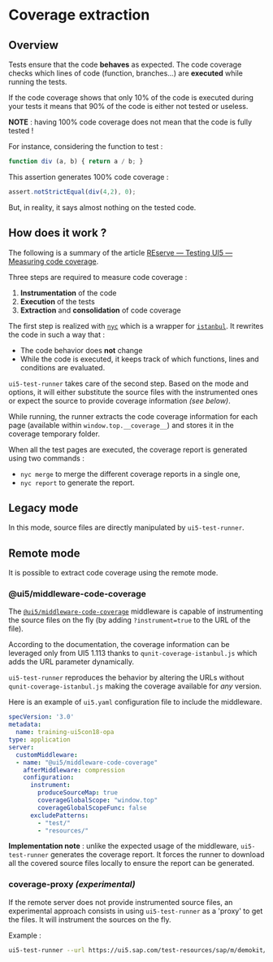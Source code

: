 # Coverage extraction

## Overview

Tests ensure that the code **behaves** as expected.
The code coverage checks which lines of code (function, branches...) are **executed** while running the tests.

If the code coverage shows that only 10% of the code is executed during your tests it means that 90% of the code is either not tested or useless.

**NOTE** : having 100% code coverage does not mean that the code is fully tested !

For instance, considering the function to test :

```javascript
function div (a, b) { return a / b; }
```

This assertion generates 100% code coverage :

```javascript
assert.notStrictEqual(div(4,2), 0);
```

But, in reality, it says almost nothing on the tested code.

## How does it work ?

The following is a summary of the article [REserve — Testing UI5 — Measuring code coverage](https://medium.com/@arnaud-buchholz/reserve-testing-ui5-measuring-code-coverage-ef303af051ef).

Three steps are required to measure code coverage :
1. **Instrumentation** of the code
2. **Execution** of the tests
3. **Extraction** and **consolidation** of code coverage

The first step is realized with [`nyc`](https://www.npmjs.com/package/nyc) which is a wrapper for [`istanbul`](https://www.npmjs.com/package/istanbul).
It rewrites the code in such a way that :

* The code behavior does **not** change
* While the code is executed, it keeps track of which functions, lines and conditions are evaluated.

`ui5-test-runner` takes care of the second step. Based on the mode and options, it will either substitute the source files with the instrumented ones or expect the source to provide coverage information *(see below)*.

While running, the runner extracts the code coverage information for each page (available within `window.top.__coverage__`) and stores it in the coverage temporary folder.

When all the test pages are executed, the coverage report is generated using two commands :

* `nyc merge` to merge the different coverage reports in a single one,
* `nyc report` to generate the report.

## Legacy mode

In this mode, source files are directly manipulated by `ui5-test-runner`.

## Remote mode

It is possible to extract code coverage using the remote mode.

### @ui5/middleware-code-coverage

The [`@ui5/middleware-code-coverage`](https://www.npmjs.com/package/@ui5/middleware-code-coverage) middleware is capable of instrumenting the source files on the fly (by adding `?instrument=true` to the URL of the file).

According to the documentation, the coverage information can be leveraged only from UI5 1.113 thanks to `qunit-coverage-istanbul.js` which adds the URL parameter dynamically.

`ui5-test-runner` reproduces the behavior by altering the URLs without `qunit-coverage-istanbul.js` making the coverage available for *any* version.

Here is an example of `ui5.yaml` configuration file to include the middleware.

```yaml
specVersion: '3.0'
metadata:
  name: training-ui5con18-opa
type: application
server:
  customMiddleware:
  - name: "@ui5/middleware-code-coverage"
    afterMiddleware: compression
    configuration:
      instrument:
        produceSourceMap: true
        coverageGlobalScope: "window.top"
        coverageGlobalScopeFunc: false
      excludePatterns:
        - "test/"
        - "resources/"
```

**Implementation note** : unlike the expected usage of the middleware, `ui5-test-runner` generates the coverage report. It forces the runner to download all the covered source files locally to ensure the report can be generated.

### coverage-proxy *(experimental)*

If the remote server does not provide instrumented source files, an experimental approach consists in using `ui5-test-runner` as a 'proxy' to get the files. It will instrument the sources on the fly.

Example :
```bash
ui5-test-runner --url https://ui5.sap.com/test-resources/sap/m/demokit/orderbrowser/webapp/test/testsuite.qunit.html --coverage -coverage-proxy --coverage-proxy-include webapp/* --coverage-proxy-exclude webapp/test --disable-ui5
```

